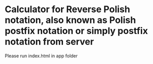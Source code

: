 # Calculator for Reverse Polish notation, also known as Polish postfix notation or simply postfix notation from server
Please run index.html in app folder
